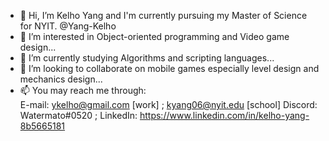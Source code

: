 - 👋 Hi, I’m Kelho Yang and I'm currently pursuing my Master of Science for NYIT. @Yang-Kelho
- 👀 I’m interested in Object-oriented programming and Video game design...
- 🌱 I’m currently studying Algorithms and scripting languages...
- 💞️ I’m looking to collaborate on mobile games especially level design and mechanics design...
- 📫 You may reach me through:   
        E-mail: ykelho@gmail.com [work] ; kyang06@nyit.edu [school]
        Discord: Watermato#0520 ;
        LinkedIn: https://www.linkedin.com/in/kelho-yang-8b5665181
        

<!---
Yang-Kelho/Yang-Kelho is a ✨ special ✨ repository because its `README.md` (this file) appears on your GitHub profile.
You can click the Preview link to take a look at your changes.
--->
